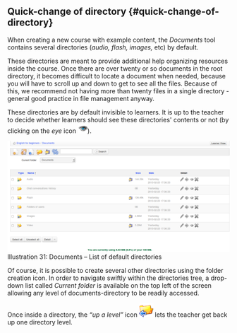 ## Quick-change of directory {#quick-change-of-directory}

When creating a new course with example content, the _Documents_ tool contains several directories (_audio, flash, images,_ etc) by default.

These directories are meant to provide additional help organizing resources inside the course. Once there are over twenty or so documents in the root directory, it becomes difficult to locate a document when needed, because you will have to scroll up and down to get to see all the files. Because of this, we recommend not having more than twenty files in a single directory - general good practice in file management anyway.

These directories are by default invisible to learners. It is up to the teacher to decide whether learners should see these directories&#039; contents or not (by clicking on the _eye_ icon ![](../assets/graphics115.png)).

![](../assets/images33.png)Illustration 31: Documents – List of default directories

Of course, it is possible to create several other directories using the folder creation icon. In order to navigate swiftly within the directories tree, a drop-down list called _Current folder_ is available on the top left of the screen allowing any level of documents-directory to be readily accessed.

Once inside a directory, the _“up a level”_ icon ![](../assets/graphics117.png) lets the teacher get back up one directory level.